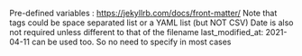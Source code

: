 Pre-defined variables : https://jekyllrb.com/docs/front-matter/
Note that tags could be space separated list or a YAML list (but NOT CSV)
Date is also not required unless different to that of the filename
last_modified_at: 2021-04-11 can be used too. So no need to specify in most cases